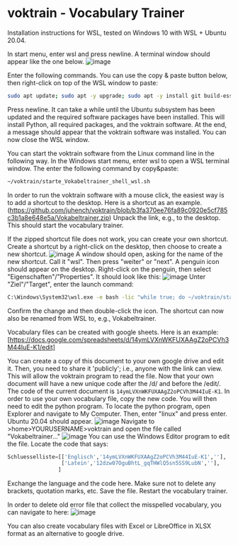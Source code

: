 # voktrain - Vocabulary Trainer

Installation instructions for WSL, tested on Windows 10 with WSL + Ubuntu 20.04.

In start menu, enter wsl and press newline. A terminal window should appear like the one below.
![image](https://github.com/juhench/voktrain/assets/49944492/c99d21a8-c720-4423-a6b2-7da8fe0e5840)

Enter the following commands. You can use the copy & paste button below, then right-click on top of the WSL window to paste:
```bash
sudo apt update; sudo apt -y upgrade; sudo apt -y install git build-essential; git clone https://github.com/juhench/voktrain; cd voktrain; chmod +x *.sh; ./install_voktrain.sh
```
Press newline. It can take a while until the Ubuntu subsystem has been updated and the required software packages have been installed. This will install Python, all required packages, and the voktrain software. At the end, a message should appear that the voktrain software was installed. You can now close the WSL window.

You can start the voktrain software from the Linux command line in the following way. In the Windows start menu, enter wsl to open a WSL terminal window. The enter the following command by copy&paste:
```bash
~/voktrain/starte_Vokabeltrainer_shell_wsl.sh
```

In order to run the voktrain software with a mouse click, the easiest way is to add a shortcut to the desktop. Here is a shortcut as an example. (https://github.com/juhench/voktrain/blob/b3fa370ee76fa89c0920e5cf785c3b1a8e648e5a/Vokabeltrainer.zip)
Unpack the link, e.g., to the desktop. This should start the vocabulary trainer.

If the zipped shortcut file does not work, you can create your own shortcut.
Create a shortcut by a right-click on the desktop, then choose to create a new shortcut.
![image](https://github.com/juhench/voktrain/assets/49944492/ae0b7aa0-70db-4b90-8bf8-667a68ea8967)
A window should open, asking for the name of the new shortcut. Call it "wsl". Then press "weiter" or "next". A penguin icon should appear on the desktop. Right-click on the penguin, then select "Eigenschaften"/"Properties". It should look like this:
![image](https://github.com/juhench/voktrain/assets/49944492/ccc6a473-560c-4d74-b6fb-d3f0a9e209c4)
Unter "Ziel"/"Target", enter the launch command:
```bash
C:\Windows\System32\wsl.exe -e bash -lic "while true; do ~/voktrain/starte_Vokabeltrainer_shell_wsl.sh; done"
```
Confirm the change and then double-click the icon. The shortcut can now also be renamed from WSL to, e.g., Vokabeltrainer.

Vocabulary files can be created with google sheets.
Here is an example:
[https://docs.google.com/spreadsheets/d/14ymLVXnWKFUXAAgZ2oPCVh3M44IuE-K1/edit]

You can create a copy of this document to your own google drive and edit it. Then, you need to share it 'publicly'; i.e., anyone with the link can view. This will allow the voktrain program to read the file. Now that your own document will have a new unique code after the /d/ and before the /edit/. The code of the current document is `14ymLVXnWKFUXAAgZ2oPCVh3M44IuE-K1`. In order to use your own vocabulary file, copy the new code. You will then need to edit the python program. To locate the python program, open Explorer and navigate to My Computer. Then, enter "linux" and press enter. Ubuntu 20.04 should appear.
![image](https://github.com/juhench/voktrain/assets/49944492/6b87588a-3882-4d1c-aaa3-9eb7abc7a2b3)
Navigate to >home>YOURUSERNAME>voktrain and open the file called "Vokabeltrainer..."
![image](https://github.com/juhench/voktrain/assets/49944492/590d7ee2-b04a-48a3-82e1-85633d33ed30)
You can use the Windows Editor program to edit the file. Locate the code that says:
```python
Schluesselliste=[['Englisch','14ymLVXnWKFUXAAgZ2oPCVh3M44IuE-K1',''],
                 ['Latein','12dzw07OguBhtL_gqTHWlQ5sn5SS9LubN',''],
                ]
```
Exchange the language and the code here. Make sure not to delete any brackets, quotation marks, etc. Save the file. Restart the vocabulary trainer.

In order to delete old error file that collect the misspelled vocabulary, you can navigate to here:
![image](https://github.com/juhench/voktrain/assets/49944492/9f48b0c1-e056-4fa8-8116-758adc8cffbb)

You can also create vocabulary files with Excel or LibreOffice in XLSX format as an alternative to google drive.


